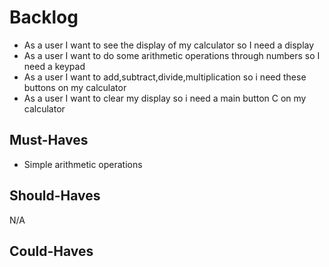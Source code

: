 # Backlog

- As a user I want to see the display of my calculator so I need a display
- As a user I want to do some arithmetic operations through numbers so I need a keypad
- As a user I want to add,subtract,divide,multiplication so i need these buttons on my calculator
- As a user I want to clear my display so i need a main button C on my calculator

## Must-Haves

- Simple arithmetic operations

## Should-Haves

N/A

## Could-Haves
